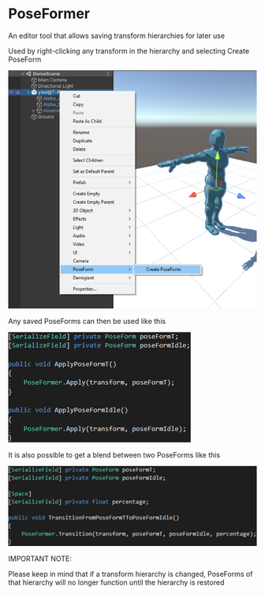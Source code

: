 # PoseFormer
An editor tool that allows saving transform hierarchies for later use

Used by right-clicking any transform in the hierarchy and selecting Create PoseForm

![Image](https://github.com/Falcotte/PoseFormer/blob/main/Assets/Screenshots/CreatePoseForm.png?raw=true)

Any saved PoseForms can then be used like this

![Image](https://github.com/Falcotte/PoseFormer/blob/main/Assets/Screenshots/Apply.png?raw=true)

It is also possible to get a blend between two PoseForms like this

![Image](https://github.com/Falcotte/PoseFormer/blob/main/Assets/Screenshots/Transition.png?raw=true)

IMPORTANT NOTE: 

Please keep in mind that if a transform hierarchy is changed, PoseForms of that hierarchy will no longer function until the hierarchy is restored
